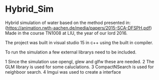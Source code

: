# Hybrid_Sim

Hybrid simulation of water based on the method presented in:  (https://animation.rwth-aachen.de/media/papers/2015-SCA-DFSPH.pdf)
Made in the course TN1008 at LIU, the year of our lord 2016.

The project was built in visual studio 15 in c++ using the built in compiler. 

To run the simulation a few external librarys need to be included.

1 Since the simulation use opengl, glew and glfw these are needed.
2 The GLM library is used for some caluclations. 
3 CompactNSearch is used for neighboor search.
4 Imgui was used to create a interface
